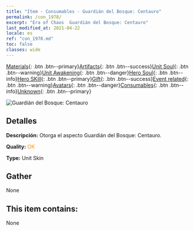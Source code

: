 ```yaml
---
title: "Item - Consumables - Guardián del Bosque: Centauro"
permalink: /con_1978/
excerpt: "Era of Chaos  Guardián del Bosque: Centauro"
last_modified_at: 2021-04-22
locale: es
ref: "con_1978.md"
toc: false
classes: wide
---
```

 [Materials](/ItemsES/){: .btn .btn--primary}[Artifacts](/ItemsES/Artifacts/){: .btn .btn--success}[Unit Soul](/ItemsES/UnitSoul/){: .btn .btn--warning}[Unit Awakening](/ItemsES/UnitAwakening/){: .btn .btn--danger}[Hero Soul](/ItemsES/HeroSoul/){: .btn .btn--info}[Hero SKill](/ItemsES/HeroSkill/){: .btn .btn--primary}[Gift](/ItemsES/Gift/){: .btn .btn--success}[Event related](/ItemsES/Events/){: .btn .btn--warning}[Avatars](/ItemsES/Avatars/){: .btn .btn--danger}[Consumables](/ItemsES/Consumables/){: .btn .btn--info}[Unknown](/ItemsES/Unknown/){: .btn .btn--primary}

 ![Guardián del Bosque: Centauro](/images/u/ti_banrenmapifu.jpg)

## Detalles
 **Descripción:** Otorga el aspecto Guardián del Bosque: Centauro.

 **Quality:** <span style="color: #FF8C00">OK</span>

 **Type:** Unit Skin

## Gather

  None

## This item contains:

  None

